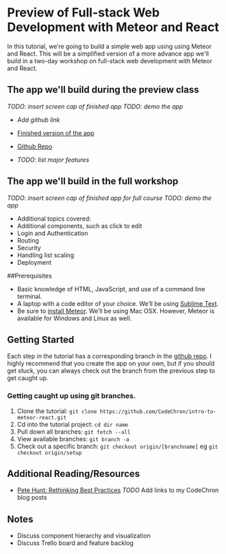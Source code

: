 # Preview of Full-stack Web Development with Meteor and React
In this tutorial, we’re going to build a simple web app using using Meteor and React. This will be a simplified version of a more advance app we'll build in a two-day workshop on full-stack web development with Meteor and React.

## The app we'll build during the preview class
_TODO: insert screen cap of finished app_
_TODO: demo the app_
- _Add github link_

- [Finished version of the app](http://intro-to-meteor-react.meteor.com/)
- [Github Repo](https://github.com/CodeChron/intro-to-meteor-react)
- _TODO: list major features_


## The app we'll build in the full workshop
_TODO: insert screen cap of finished app for full course_
_TODO: demo the app_

- Additional topics covered:
- Additional components, such as click to edit
- Login and Authentication
- Routing
- Security
- Handling list scaling
- Deployment

##Prerequisites 
- Basic knowledge of HTML, JavaScript, and use of a command line terminal.
- A laptop with a code editor of your choice.  We’ll be using [Sublime Text](http://www.sublimetext.com/3 ).
- Be sure to [install Meteor](https://www.meteor.com/install). We’ll be using Mac OSX. However, Meteor is available for Windows and Linux as well.

## Getting Started
Each step in the tutorial has a corresponding branch in the [github repo](https://github.com/CodeChron/intro-to-meteor-react).  I highly recommend that you create the app on your own, but if you should get stuck, you can always check out the branch from the previous step to get caught up.

### Getting caught up using git branches.
1. Clone the tutorial: ```git clone https://github.com/CodeChron/intro-to-meteor-react.git```
2. Cd into the tutorial project: ```cd dir name```
2. Pull down all branches: ```git fetch --all```
3. View available branches: ```git branch -a```
4. Check out a specific branch: ```git checkout origin/[branchname]``` eg ```git checkout origin/setup```


## Additional Reading/Resources
- [Pete Hunt: Rethinking Best Practices](https://www.youtube.com/watch?v=DgVS-zXgMTk#t=1432)
_TODO_ Add links to my CodeChron blog posts


## Notes
- Discuss component hierarchy and visualization
- Discuss Trello board and feature backlog
